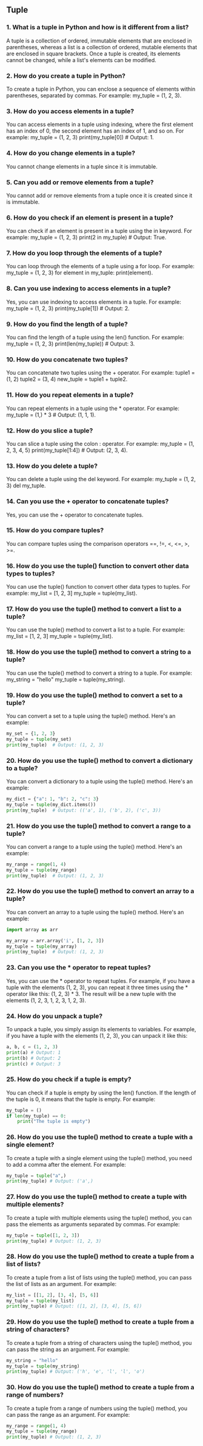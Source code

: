 ## Tuple

### 1. What is a tuple in Python and how is it different from a list?
A tuple is a collection of ordered, immutable elements that are enclosed in parentheses, whereas a list is a collection of ordered, mutable elements that are enclosed in square brackets. Once a tuple is created, its elements cannot be changed, while a list's elements can be modified.
### 2. How do you create a tuple in Python?
To create a tuple in Python, you can enclose a sequence of elements within parentheses, separated by commas. For example: my_tuple = (1, 2, 3).
### 3. How do you access elements in a tuple?
You can access elements in a tuple using indexing, where the first element has an index of 0, the second element has an index of 1, and so on. For example: my_tuple = (1, 2, 3) print(my_tuple[0]) # Output: 1.
### 4. How do you change elements in a tuple?
You cannot change elements in a tuple since it is immutable.
### 5. Can you add or remove elements from a tuple?
You cannot add or remove elements from a tuple once it is created since it is immutable.
### 6. How do you check if an element is present in a tuple?
You can check if an element is present in a tuple using the in keyword. For example: my_tuple = (1, 2, 3) print(2 in my_tuple) # Output: True.
### 7. How do you loop through the elements of a tuple?
You can loop through the elements of a tuple using a for loop. For example: my_tuple = (1, 2, 3) for element in my_tuple: print(element).
### 8. Can you use indexing to access elements in a tuple?
Yes, you can use indexing to access elements in a tuple. For example: my_tuple = (1, 2, 3) print(my_tuple[1]) # Output: 2.
### 9. How do you find the length of a tuple?
You can find the length of a tuple using the len() function. For example: my_tuple = (1, 2, 3) print(len(my_tuple)) # Output: 3.
### 10. How do you concatenate two tuples?
You can concatenate two tuples using the + operator. For example: tuple1 = (1, 2) tuple2 = (3, 4) new_tuple = tuple1 + tuple2.
### 11. How do you repeat elements in a tuple?
You can repeat elements in a tuple using the * operator. For example: my_tuple = (1,) * 3 # Output: (1, 1, 1).
### 12. How do you slice a tuple?
You can slice a tuple using the colon : operator. For example: my_tuple = (1, 2, 3, 4, 5) print(my_tuple[1:4]) # Output: (2, 3, 4).
### 13. How do you delete a tuple?
You can delete a tuple using the del keyword. For example: my_tuple = (1, 2, 3) del my_tuple.
### 14. Can you use the + operator to concatenate tuples?
Yes, you can use the + operator to concatenate tuples.
### 15. How do you compare tuples?
You can compare tuples using the comparison operators ==, !=, <, <=, >, >=.
### 16. How do you use the tuple() function to convert other data types to tuples?
You can use the tuple() function to convert other data types to tuples. For example: my_list = [1, 2, 3] my_tuple = tuple(my_list).
### 17. How do you use the tuple() method to convert a list to a tuple?
You can use the tuple() method to convert a list to a tuple. For example: my_list = [1, 2, 3] my_tuple = tuple(my_list).
### 18. How do you use the tuple() method to convert a string to a tuple?
You can use the tuple() method to convert a string to a tuple. For example: my_string = "hello" my_tuple = tuple(my_string).
### 19. How do you use the tuple() method to convert a set to a tuple?
You can convert a set to a tuple using the tuple() method. Here's an example:
```python
my_set = {1, 2, 3}
my_tuple = tuple(my_set)
print(my_tuple)  # Output: (1, 2, 3)
```
### 20. How do you use the tuple() method to convert a dictionary to a tuple?
You can convert a dictionary to a tuple using the tuple() method. Here's an example:
```python
my_dict = {"a": 1, "b": 2, "c": 3}
my_tuple = tuple(my_dict.items())
print(my_tuple)  # Output: (('a', 1), ('b', 2), ('c', 3))
```
### 21. How do you use the tuple() method to convert a range to a tuple?
You can convert a range to a tuple using the tuple() method. Here's an example:
```python
my_range = range(1, 4)
my_tuple = tuple(my_range)
print(my_tuple)  # Output: (1, 2, 3)
```
### 22. How do you use the tuple() method to convert an array to a tuple?
You can convert an array to a tuple using the tuple() method. Here's an example:
```python
import array as arr

my_array = arr.array('i', [1, 2, 3])
my_tuple = tuple(my_array)
print(my_tuple)  # Output: (1, 2, 3)

```
### 23. Can you use the * operator to repeat tuples?
Yes, you can use the * operator to repeat tuples. For example, if you have a tuple with the elements (1, 2, 3), you can repeat it three times using the * operator like this: (1, 2, 3) * 3. The result will be a new tuple with the elements (1, 2, 3, 1, 2, 3, 1, 2, 3).
### 24. How do you unpack a tuple?
To unpack a tuple, you simply assign its elements to variables. For example, if you have a tuple with the elements (1, 2, 3), you can unpack it like this:
```python
a, b, c = (1, 2, 3)
print(a) # Output: 1
print(b) # Output: 2
print(c) # Output: 3

```
### 25. How do you check if a tuple is empty?
You can check if a tuple is empty by using the len() function. If the length of the tuple is 0, it means that the tuple is empty. For example:
```python
my_tuple = ()
if len(my_tuple) == 0:
    print("The tuple is empty")

```
### 26. How do you use the tuple() method to create a tuple with a single element?
To create a tuple with a single element using the tuple() method, you need to add a comma after the element. For example:
```python
my_tuple = tuple("a",)
print(my_tuple) # Output: ('a',)
```
### 27. How do you use the tuple() method to create a tuple with multiple elements?
To create a tuple with multiple elements using the tuple() method, you can pass the elements as arguments separated by commas. For example:
```python
my_tuple = tuple([1, 2, 3])
print(my_tuple) # Output: (1, 2, 3)
```
### 28. How do you use the tuple() method to create a tuple from a list of lists?
To create a tuple from a list of lists using the tuple() method, you can pass the list of lists as an argument. For example:
```python
my_list = [[1, 2], [3, 4], [5, 6]]
my_tuple = tuple(my_list)
print(my_tuple) # Output: ([1, 2], [3, 4], [5, 6])

```
### 29. How do you use the tuple() method to create a tuple from a string of characters?
To create a tuple from a string of characters using the tuple() method, you can pass the string as an argument. For example:
```python
my_string = "hello"
my_tuple = tuple(my_string)
print(my_tuple) # Output: ('h', 'e', 'l', 'l', 'o')

```
### 30. How do you use the tuple() method to create a tuple from a range of numbers?
To create a tuple from a range of numbers using the tuple() method, you can pass the range as an argument. For example:
```python
my_range = range(1, 4)
my_tuple = tuple(my_range)
print(my_tuple) # Output: (1, 2, 3)
```
